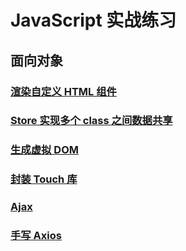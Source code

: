 # JavaScript 实战练习

## 面向对象

### [渲染自定义 HTML 组件](渲染自定义组件/README.md)

### [Store 实现多个 class 之间数据共享](Store/README.md)

### [生成虚拟 DOM](生成虚拟DOM/README.md)

### [封装 Touch 库](封装Touch库/README.md)

### [Ajax](Ajax/README.md)

### [手写 Axios](手写axios/webpack-axios/README.md)

